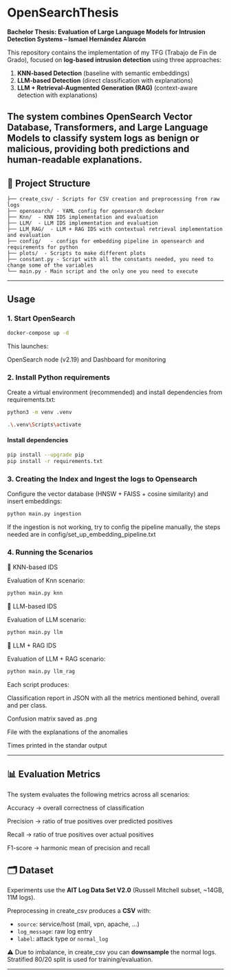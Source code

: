 # OpenSearchThesis

**Bachelor Thesis: Evaluation of Large Language Models for Intrusion Detection Systems – Ismael Hernández Alarcón**

This repository contains the implementation of my TFG (Trabajo de Fin de Grado), focused on **log-based intrusion detection** using three approaches:
1. **KNN-based Detection** (baseline with semantic embeddings)  
2. **LLM-based Detection** (direct classification with explanations)  
3. **LLM + Retrieval-Augmented Generation (RAG)** (context-aware detection with explanations)

The system combines **OpenSearch Vector Database**, **Transformers**, and **Large Language Models** to classify system logs as benign or malicious, providing both predictions and human-readable explanations.
---

## 📂 Project Structure
```text
├── create_csv/ - Scripts for CSV creation and preprocessing from raw logs
├── opensearch/ - YAML config for opensearch docker
├── Knn/  - KNN IDS implementation and evaluation
├── LLM/  - LLM IDS implementation and evaluation
├── LLM_RAG/  - LLM + RAG IDS with contextual retrieval implementation and evaluation
├── config/   - configs for embedding pipeline in opensearch and requirements for python
├── plots/  - Scripts to make different plots
├── constant.py - Script with all the constants needed, you need to change some of the variables
└── main.py - Main script and the only one you need to execute
```
---

## Usage

### 1. Start OpenSearch

```bash
docker-compose up -d
```
This launches:

OpenSearch node (v2.19) and Dashboard for monitoring

### 2. Install Python requirements

Create a virtual environment (recommended) and install dependencies from requirements.txt:
```bash
python3 -m venv .venv
```

```bash
.\.venv\Scripts\activate
```

#### Install dependencies
```bash
pip install --upgrade pip
pip install -r requirements.txt
```

### 3. Creating the Index and Ingest the logs to Opensearch

Configure the vector database (HNSW + FAISS + cosine similarity) and insert embeddings:
```bash
python main.py ingestion
```
If the ingestion is not working, try to config the pipeline manually, the steps needed are in config/set_up_embedding_pipeline.txt

### 4. Running the Scenarios
🔹 KNN-based IDS

Evaluation of Knn scenario:

```bash
python main.py knn
```

🔹 LLM-based IDS

Evaluation of LLM scenario:

```bash
python main.py llm
```

🔹 LLM + RAG IDS

Evaluation of LLM + RAG scenario:

```bash
python main.py llm_rag
```

Each script produces:

Classification report in JSON with all the metrics mentioned behind, overall and per class.

Confusion matrix saved as .png

File with the explanations of the anomalies

Times printed in the standar output


---

## 📊 Evaluation Metrics

The system evaluates the following metrics across all scenarios:

Accuracy → overall correctness of classification

Precision → ratio of true positives over predicted positives

Recall → ratio of true positives over actual positives

F1-score → harmonic mean of precision and recall


## 🗂 Dataset
Experiments use the **AIT Log Data Set V2.0** (Russell Mitchell subset, ~14GB, 11M logs).  

Preprocessing in create_csv produces a **CSV** with:
- `source`: service/host (mail, vpn, apache, …)  
- `log_message`: raw log entry  
- `label`: attack type or `normal_log`  

⚠️ Due to imbalance, in create_csv you can **downsample** the normal logs. Stratified 80/20 split is used for training/evaluation.

---

